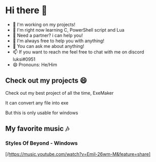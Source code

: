 # Hi there 👋

- 🔭 I'm working on my projects!
- 🌱 I'm right now learning C, PowerShell script and Lua
- 👯 Need a partner? i can help you!
- 🤔 I'm always free to help you with anything!
- 💬 You can ask me about anything!
- 📫 If you want to reach me feel free to chat with me on discord luksi#0951
- 😄 Pronouns: He/Him

## Check out my projects 😄

Check out my best project of all the time, ExeMaker

It can convert any file into exe

But this is only usable for windows

## My favorite music 🎶

### Styles Of Beyond - Windows

[/https://music.youtube.com/watch?v=Emil-26wm-M&feature=share]
